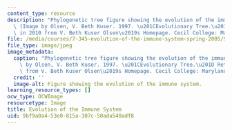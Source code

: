 ```yaml
---
content_type: resource
description: "Phylogenetic tree figure showing the evolution of the immune system.\
  \ (Image by Olsen, V. Beth Kuser. 1997. \u201CEvolutionary Tree.\u201D Retrieved\
  \ in 2010 from V. Beth Kuser Olsen\u2019s Homepage. Cecil College: Maryland.)"
file: /media/courses/7-345-evolution-of-the-immune-system-spring-2005/9bf9a0a453e0815a307c50ada540adf8_7-345-s05.jpg
file_type: image/jpeg
image_metadata:
  caption: "Phylogenetic tree figure showing the evolution of the immune system. (Image\
    \ by Olsen, V. Beth Kuser. 1997. \u201CEvolutionary Tree.\u201D Retrieved in 2010\
    \ from V. Beth Kuser Olsen\u2019s Homepage. Cecil College: Maryland.)"
  credit: ''
  image-alt: Figure showing the evolution of the immune system.
learning_resource_types: []
ocw_type: OCWImage
resourcetype: Image
title: Evolution of the Immune System
uid: 9bf9a0a4-53e0-815a-307c-50ada540adf8
---
```

